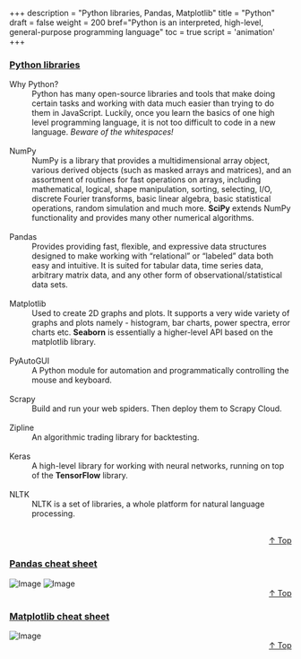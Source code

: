 +++
description = "Python libraries, Pandas, Matplotlib"
title = "Python"
draft = false
weight = 200
bref="Python is an interpreted, high-level, general-purpose programming language"
toc = true
script = 'animation'
+++

<h3 class="section-head" id="h-Section0"><a href="#h-Section0">Python libraries</a></h3>
  <div class="example">
    <dl>
      <dt>Why Python?</dt>
        <dd>Python has many open-source libraries and tools that make doing certain tasks and working with data much easier than trying to do them in JavaScript. Luckily, once you learn the basics of one high level programming language, it is not too difficult to code in a new language. <i>Beware of the whitespaces!</i> </dd><br/>
      <dt>NumPy</dt>
        <dd>NumPy is a library that provides a multidimensional array object, various derived objects (such as masked arrays and matrices), and an assortment of routines for fast operations on arrays, including mathematical, logical, shape manipulation, sorting, selecting, I/O, discrete Fourier transforms, basic linear algebra, basic statistical operations, random simulation and much more. <b>SciPy</b> extends NumPy functionality and provides many other numerical algorithms.</dd><br/>
      <dt>Pandas</dt>
        <dd>Provides providing fast, flexible, and expressive data structures designed to make working with “relational” or “labeled” data both easy and intuitive. It is suited for tabular data, time series data, arbitrary matrix data, and any other form of observational/statistical data sets.</dd><br/>
      <dt>Matplotlib</dt>
        <dd>Used to create 2D graphs and plots. It supports a very wide variety of graphs and plots namely - histogram, bar charts, power spectra, error charts etc. <b>Seaborn</b> is essentially a higher-level API based on the matplotlib library.</dd><br/>
      <dt>PyAutoGUI</dt>
        <dd>A Python module for automation and programmatically controlling the mouse and keyboard.</dd><br/>
      <dt>Scrapy</dt>
        <dd>Build and run your web spiders. Then deploy them to Scrapy Cloud. </dd><br/>
      <dt>Zipline</dt>
        <dd>An algorithmic trading library for backtesting. </dd><br/>
      <dt>Keras</dt>
        <dd>A high-level library for working with neural networks, running on top of the <b>TensorFlow</b> library.</dd><br/>
      <dt>NLTK</dt>
        <dd>NLTK is a set of libraries, a whole platform for natural language processing. </dd><br/>
    </dl>
  </div>
<div style="text-align:right"> <a href="#top">&#8593; Top</a></div>

<h3 class="section-head" id="h-Section1"><a href="#h-Section1">Pandas cheat sheet</a></h3>
  <div class="example">
    <img alt="Image" src="https://www.javascripter.org/img/languages/pandas1.png">
    <img alt="Image" src="https://www.javascripter.org/img/languages/pandas2.png">
  </div>
<div style="text-align:right"> <a href="#top">&#8593; Top</a></div>

<h3 class="section-head" id="h-Section2"><a href="#h-Section2">Matplotlib cheat sheet</a></h3>
  <div class="example">
    <img alt="Image" src="https://www.javascripter.org/img/languages/mpl.png">
  </div>
<div style="text-align:right"> <a href="#top">&#8593; Top</a></div>
